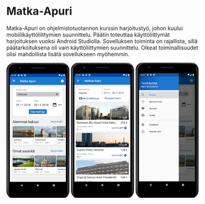 # Matka-Apuri

Matka-Apuri on ohjelmistotuotannon kurssin harjoitustyö, johon kuului mobiilikäyttöliittymien suunnittelu.
Päätin toteuttaa käyttöliittymät harjoituksen vuoksi Android Studiolla. Sovelluksen toiminta on rajallista, sillä päätarkoituksena oli vain käyttöliittymien suunnittelu. Oikeat toiminallisuudet olisi mahdollista lisätä sovellukseen myöhemmin.

![Screenshot](Matka-Apuri.png)
